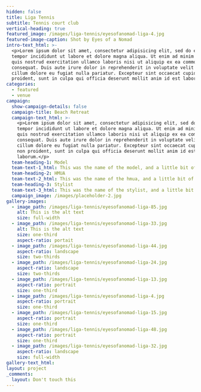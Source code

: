 ```yaml
---
hidden: false
title: Liga Tennis
subtitle: Tennis court club
vertical-heading: true
featured_image: /images/liga-tennis/eyesofanomad-liga-4.jpg
featured-image-caption: Shot by Eyes of a Nomad
intro-text_html: >-
  <p>Lorem ipsum dolor sit amet, consectetur adipisicing elit, sed do eiusmod
  tempor incididunt ut labore et dolore magna aliqua. Ut enim ad minim veniam,
  quis nostrud exercitation ullamco laboris nisi ut aliquip ex ea commodo
  consequat. Duis aute irure dolor in reprehenderit in voluptate velit esse
  cillum dolore eu fugiat nulla pariatur. Excepteur sint occaecat cupidatat non
  proident, sunt in culpa qui officia deserunt mollit anim id est laborum.</p>
categories:
  - featured
  - venue
campaign:
  show-campaign-details: false
  campaign-title: Beach Retreat
  campaign-text_html: >-
    <p>Lorem ipsum dolor sit amet, consectetur adipisicing elit, sed do eiusmod
    tempor incididunt ut labore et dolore magna aliqua. Ut enim ad minim veniam,
    quis nostrud exercitation ullamco laboris nisi ut aliquip ex ea commodo
    consequat. Duis aute irure dolor in reprehenderit in voluptate velit esse
    cillum dolore eu fugiat nulla pariatur. Excepteur sint occaecat cupidatat
    non proident, sunt in culpa qui officia deserunt mollit anim id est
    laborum.</p>
  team-heading-1: Model
  team-text-1_html: This was the name of the model, and a little bit of a blurb about her.
  team-heading-2: HMUA
  team-text-2_html: This was the name of the hmua, and a little bit of a blurb about her.
  team-heading-3: Stylist
  team-text-3_html: This was the name of the stylist, and a little bit of a blurb about her.
  campaign_image: /images/placeholder-2.jpg
gallery-images:
  - image_path: /images/liga-tennis/eyesofanomad-liga-85.jpg
    alt: This is the alt text
    size: full-width
  - image_path: /images/liga-tennis/eyesofanomad-liga-33.jpg
    alt: This is the alt text
    size: one-third
    aspect-ratio: portait
  - image_path: /images/liga-tennis/eyesofanomad-liga-44.jpg
    aspect-ratio: landscape
    size: two-thirds
  - image_path: /images/liga-tennis/eyesofanomad-liga-24.jpg
    aspect-ratio: landscape
    size: two-thirds
  - image_path: /images/liga-tennis/eyesofanomad-liga-13.jpg
    aspect-ratio: portrait
    size: one-third
  - image_path: /images/liga-tennis/eyesofanomad-liga-4.jpg
    aspect-ratio: portrait
    size: one-third
  - image_path: /images/liga-tennis/eyesofanomad-liga-15.jpg
    aspect-ratio: portrait
    size: one-third
  - image_path: /images/liga-tennis/eyesofanomad-liga-48.jpg
    aspect-ratio: portrait
    size: one-third
  - image_path: /images/liga-tennis/eyesofanomad-liga-32.jpg
    aspect-ratio: landscape
    size: full-width
gallery-text_html:
layout: project
_comments:
  layout: Don't touch this
---
```


